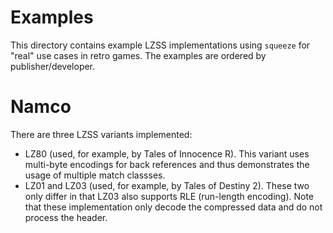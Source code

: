 # Examples

This directory contains example LZSS implementations using `squeeze` for "real" use cases in retro games.
The examples are ordered by publisher/developer.

# Namco

There are three LZSS variants implemented:
- LZ80 (used, for example, by Tales of Innocence R).
    This variant uses multi-byte encodings for back references and thus demonstrates the usage of multiple match classses.
- LZ01 and LZ03 (used, for example, by Tales of Destiny 2).
    These two only differ in that LZ03 also supports RLE (run-length encoding).
    Note that these implementation only decode the compressed data and do not process the header.